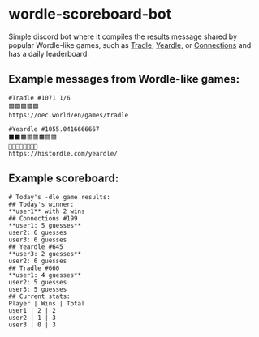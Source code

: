 # wordle-scoreboard-bot

Simple discord bot where it compiles the results message shared by popular Wordle-like games, such as [Tradle](https://games.oec.world/en/tradle/), [Yeardle](https://histordle.com/yeardle/), or [Connections](https://www.nytimes.com/games/connections) and has a daily leaderboard.

## Example messages from Wordle-like games:
```
#Tradle #1071 1/6
🟩🟩🟩🟩🟩
https://oec.world/en/games/tradle
```

```
#Yeardle #1055.0416666667
⬛⬛🟫🟥🟥🟫🟥🟥
🔼🔼🔼🔽🔽🔽🔽🔽
https://histordle.com/yeardle/
```

## Example scoreboard:
```
# Today's -dle game results:
## Today's winner:
**user1** with 2 wins
## Connections #199
**user1: 5 guesses**
user2: 6 guesses
user3: 6 guesses
## Yeardle #645
**user3: 2 guesses**
user2: 6 guesses
## Tradle #660
**user1: 4 guesses**
user2: 5 guesses
user3: 5 guesses
## Current stats:
Player | Wins | Total
user1 | 2 | 2
user2 | 1 | 3
user3 | 0 | 3
```
